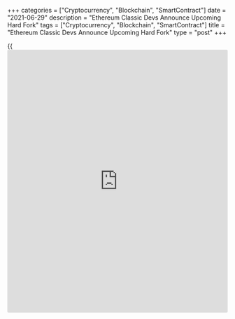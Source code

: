 +++
categories = ["Cryptocurrency", "Blockchain", "SmartContract"]
date = "2021-06-29"
description = "Ethereum Classic Devs Announce Upcoming Hard Fork"
tags = ["Cryptocurrency", "Blockchain", "SmartContract"]
title = "Ethereum Classic Devs Announce Upcoming Hard Fork"
type = "post"
+++

{{<iframe id="large-banner" src="https://www.bounty.group/#slide=9.0" width="100%" height="600" scrolling="no" style="border: 0px solid rgb(216, 221, 230); border-radius: 3px;">}}

![Ethereum Classic devs announce upcoming hard fork][1]

On Monday, developers of the Ethereum Classic (ETC) [blockchain](https://www.letsplayfx.com/blog/trade-forex-with-bitcoin/) announced
a hard fork to implement the project’s latest version, now scheduled for
launch in late July. The upgrade, which the community has dubbed
“Magneto,” will include the four Ethereum Improvement Proposals, or
EIPs, first seen in Ethereum’s Berlin upgrade earlier this year. These
proposals are meant to improve the network’s security, while saving on
gas costs by storing addresses and keys in one place for users to access
with a single transaction.

Beta testing on ETC’s Morder and Kotti testnets began on June 2 and June
9, respectively. The Magneto fork is set to officially occur once these
tests have concluded. Stevan Lohja, developer relations manager for
Mantis — a full-featured client and wallet for Ethereum Classic — told
the ETC community: “To ensure a successful fork, we ask ETC consumers to
upgrade their node software to a Magneto compatible version if they have
not done so already. If you’re not operating nodes or services, but use
ETC through other services, then check with that service to ensure
they’re supporting the Magneto hard fork.”

Ethereum Classic was originally created under rocky circumstances back
in 2016. The protocol forked from the Ethereum (ETH) mainnet due to the
$60 million hack of a project known simply as “the DAO” — an early
decentralized autonomous organization. Following the exploit, Ethereum’s
developers decided to roll back the malicious transactions in an attempt
to circumvent the hacker and return the stolen funds to their proper
owners.

Some believed that undoing these transactions would in effect override
one of Ethereum’s core tenets — “Code is law”. These users felt that it
was better to accept the loss and learn from the engineering mistakes
that allowed the hacker to siphon the funds. As a result, the Ethereum
Classic project forked away from Ethereum in an effort to preserve what
some felt was the most accurate representation of the project’s
[blockchain](https://www.letsplayfx.com/blog/trade-forex-with-bitcoin/).

_Source:[FXPro][2]_

   1. /files/downloads/b/9/2/b92932f34134774151bfbe9e9bfa7ae4_8f796ab82b62c4c0d980dfb9ca1620de.jpg
   2. /geturl/index/51d0991c27af7c080bde183e7007e3c83b5c90e4/